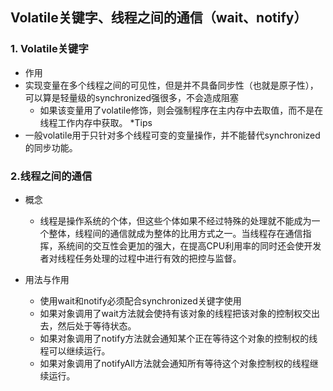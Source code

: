 ## Volatile关键字、线程之间的通信（wait、notify）
### 1.	Volatile关键字
*	作用
  *	实现变量在多个线程之间的可见性，但是并不具备同步性（也就是原子性），可以算是轻量级的synchronized强很多，不会造成阻塞
    * 如果该变量用了volatile修饰，则会强制程序在主内存中去取值，而不是在线程工作内存中获取。
      *Tips
  *	一般volatile用于只针对多个线程可变的变量操作，并不能替代synchronized的同步功能。

### 2.线程之间的通信
* 概念

  * 线程是操作系统的个体，但这些个体如果不经过特殊的处理就不能成为一个整体，线程间的通信就成为整体的比用方式之一。当线程存在通信指挥，系统间的交互性会更加的强大，在提高CPU利用率的同时还会使开发者对线程任务处理的过程中进行有效的把控与监督。
* 用法与作用
  * 使用wait和notify必须配合synchronized关键字使用
  * 如果对象调用了wait方法就会使持有该对象的线程把该对象的控制权交出去，然后处于等待状态。
  * 如果对象调用了notify方法就会通知某个正在等待这个对象的控制权的线程可以继续运行。
  * 如果对象调用了notifyAll方法就会通知所有等待这个对象控制权的线程继续运行。